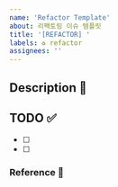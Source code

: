 ```yaml
---
name: 'Refactor Template'
about: 리팩토링 이슈 템플릿
title: '[REFACTOR] '
labels: ♻️ refactor
assignees: ''
---
```


## Description 💭

## TODO ✅

- [ ]
- [ ]

### Reference 🔎
